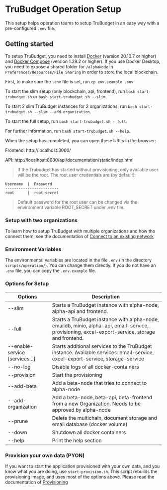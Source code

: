 # TruBudget Operation Setup

This setup helps operation teams to setup TruBudget in an easy way with a pre-configured `.env` file.

## Getting started

To setup TruBudget, you need to install [Docker](https://www.docker.com/community-edition#/download) (version 20.10.7 or higher) and [Docker Compose](https://docs.docker.com/compose/install/) (version 1.29.2 or higher). If you use Docker Desktop, you need to expose a shared folder for `/alphaNode` in `Preferences/Resources/File Sharing` in order to store the local blockchain.

First, to make sure the `.env` file is set, run `cp env.example .env`

To start the slim setup (only blockchain, api, frontend), run `bash start-trubudget.sh` or `bash start-trubudget.sh --slim`.

To start 2 slim TruBudget instances for 2 organizations, run `bash start-trubudget.sh --slim --add-organization`.

To start the full setup, run `bash start-trubudget.sh --full`.

For further information, run `bash start-trubudget.sh --help`.

When the setup has completed, you can open these URLs in the browser:

Frontend: http://localhost:3000/

API: http://localhost:8080/api/documentation/static/index.html

> If the Trubudget has started without provisioning, only available user will be the root. The root user credentials are (by default):

```
Username  |  Password
------------------------
root      |  root-secret
```

> Default password for the root user can be changed via the environment variable ROOT_SECRET under .env file.

### Setup with two organizations

To learn how to setup TruBudget with multiple organizations and how tho connect them, see the documentation of [Connect to an existing network](../../docs/operation-administration/installation/connect-to-an-existing-network/docker.md)

### Environment Variables

The environmental variables are located in the file `.env` (in the directory `scripts/operation/`). You can change them directly. If you do not have an `.env` file, you can copy the `.env.example` file.

### Options for Setup

| Options                        | Description                                                                                                                                      |
| ------------------------------ | ------------------------------------------------------------------------------------------------------------------------------------------------ |
| --slim                         | Starts a TruBudget instance with alpha-node, alpha-api and frontend.                                                               |
| --full                         | Starts a TruBudget instance with alpha-node, emaildb, minio, alpha-api, email-service, provisioning, excel-export-service, storage and frontend. |
| --enable-service [services...] | Starts additional services to the TruBudget instance. Available services: email-service, excel-export-service, storage-service                   |
| --no-log                       | Disable logs of all docker-containers                                                                                                            |
| --provision                    | Start the provisioning                                                                                                                           |
| --add-beta                     | Add a beta-node that tries to connect to alpha-node                                                                                              |
| --add-organization             | Add a beta-node, beta-api, beta-frontend from a new Organization. Needs to be approved by alpha-node                                             |
| --prune                        | Delete the multichain, document storage and email database (docker volume)                                                                       |
| --down                         | Shutdown all docker containers                                                                                                                   |
| --help                         | Print the help section                                                                                                                           |

### Provision your own data (PYON)

If you want to start the application provisioned with your own data, and you know what you are doing, use `start-provision.sh`.
This script rebuilds the provisioning image, and uses most of the options above. Please read the documentation of [Provisioning](../../provisioning/README.md)


